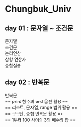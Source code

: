 # Chungbuk_Univ

<h2>day 01 : 문자열 ~ 조건문</h2>
문자열<br>
조건문<br>
논리연산<br>
삼항 연산자<br>
종합실습

<h2>day 02 : 반복문</h2>
반복문<br>
== print 함수의 end 옵션 활용 ==<br>
== 리스트, 문자열, range 범위 활용 ==<br>
== 구구단, 중첩 반복문 활용 ==<br>
== 1부터 100 사이의 3의 배수의 합 ==<br>
